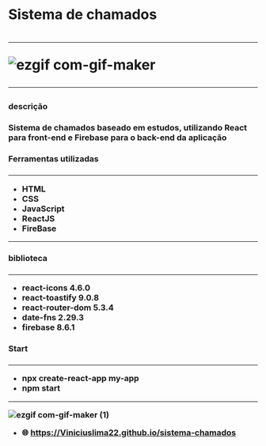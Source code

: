 <h1>Sistema de chamados <h1/>
<hr>

![ezgif com-gif-maker](https://user-images.githubusercontent.com/105254347/197362987-08a5467c-0d26-4c32-8184-620222d2034a.gif)
<hr>

<h3>descrição<h3/>
Sistema de chamados baseado em estudos, utilizando React para front-end e Firebase para o back-end da aplicação
 

<h3>Ferramentas utilizadas<h3/>
<hr>

* HTML
* CSS
* JavaScript
* ReactJS
* FireBase
<hr>
<h3>biblioteca<h3/>
<hr>

* react-icons 4.6.0
* react-toastify 9.0.8
* react-router-dom 5.3.4
* date-fns 2.29.3
* firebase 8.6.1

<h3>Start<h3/>
<hr>

* npx create-react-app my-app
* npm start

<hr>

![ezgif com-gif-maker (1)](https://user-images.githubusercontent.com/105254347/197365008-42d73ac9-05f5-470c-b7f4-98cd40bd419b.gif)








* 🌐 https://Viniciuslima22.github.io/sistema-chamados


